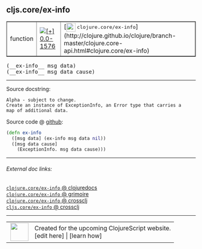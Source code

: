 ## cljs.core/ex-info



 <table border="1">
<tr>
<td>function</td>
<td><a href="https://github.com/cljsinfo/cljs-api-docs/tree/0.0-1576"><img valign="middle" alt="[+] 0.0-1576" title="Added in 0.0-1576" src="https://img.shields.io/badge/+-0.0--1576-lightgrey.svg"></a> </td>
<td>
[<img height="24px" valign="middle" src="http://i.imgur.com/1GjPKvB.png"> <samp>clojure.core/ex-info</samp>](http://clojure.github.io/clojure/branch-master/clojure.core-api.html#clojure.core/ex-info)
</td>
</tr>
</table>


 <samp>
(__ex-info__ msg data)<br>
</samp>
 <samp>
(__ex-info__ msg data cause)<br>
</samp>

---





Source docstring:

```
Alpha - subject to change.
Create an instance of ExceptionInfo, an Error type that carries a
map of additional data.
```


Source code @ [github](https://github.com/clojure/clojurescript/blob/r3196/src/cljs/cljs/core.cljs#L9554-L9560):

```clj
(defn ex-info
  ([msg data] (ex-info msg data nil))
  ([msg data cause]
    (ExceptionInfo. msg data cause)))
```

<!--
Repo - tag - source tree - lines:

 <pre>
clojurescript @ r3196
└── src
    └── cljs
        └── cljs
            └── <ins>[core.cljs:9554-9560](https://github.com/clojure/clojurescript/blob/r3196/src/cljs/cljs/core.cljs#L9554-L9560)</ins>
</pre>

-->

---



###### External doc links:

[`clojure.core/ex-info` @ clojuredocs](http://clojuredocs.org/clojure.core/ex-info)<br>
[`clojure.core/ex-info` @ grimoire](http://conj.io/store/v1/org.clojure/clojure/1.7.0-beta3/clj/clojure.core/ex-info/)<br>
[`clojure.core/ex-info` @ crossclj](http://crossclj.info/fun/clojure.core/ex-info.html)<br>
[`cljs.core/ex-info` @ crossclj](http://crossclj.info/fun/cljs.core.cljs/ex-info.html)<br>

---

 <table>
<tr><td>
<img valign="middle" align="right" width="48px" src="http://i.imgur.com/Hi20huC.png">
</td><td>
Created for the upcoming ClojureScript website.<br>
[edit here] | [learn how]
</td></tr></table>

[edit here]:https://github.com/cljsinfo/cljs-api-docs/blob/master/cljsdoc/cljs.core/ex-info.cljsdoc
[learn how]:https://github.com/cljsinfo/cljs-api-docs/wiki/cljsdoc-files

<!--

This information was too distracting to show to readers, but I'll leave it
commented here since it is helpful to:

- pretty-print the data used to generate this document
- and show how to retrieve that data



The API data for this symbol:

```clj
{:ns "cljs.core",
 :name "ex-info",
 :signature ["[msg data]" "[msg data cause]"],
 :history [["+" "0.0-1576"]],
 :type "function",
 :full-name-encode "cljs.core/ex-info",
 :source {:code "(defn ex-info\n  ([msg data] (ex-info msg data nil))\n  ([msg data cause]\n    (ExceptionInfo. msg data cause)))",
          :title "Source code",
          :repo "clojurescript",
          :tag "r3196",
          :filename "src/cljs/cljs/core.cljs",
          :lines [9554 9560]},
 :full-name "cljs.core/ex-info",
 :clj-symbol "clojure.core/ex-info",
 :docstring "Alpha - subject to change.\nCreate an instance of ExceptionInfo, an Error type that carries a\nmap of additional data."}

```

Retrieve the API data for this symbol:

```clj
;; from Clojure REPL
(require '[clojure.edn :as edn])
(-> (slurp "https://raw.githubusercontent.com/cljsinfo/cljs-api-docs/catalog/cljs-api.edn")
    (edn/read-string)
    (get-in [:symbols "cljs.core/ex-info"]))
```

-->
